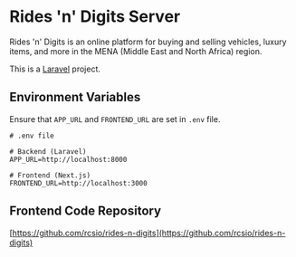 # Rides 'n' Digits Server

Rides 'n' Digits is an online platform for buying and selling vehicles, luxury items, and more in the MENA (Middle East and North Africa) region.

This is a [Laravel](https://laravel.com/) project.

## Environment Variables

Ensure that `APP_URL` and `FRONTEND_URL` are set in `.env` file.

```text
# .env file

# Backend (Laravel)
APP_URL=http://localhost:8000

# Frontend (Next.js)
FRONTEND_URL=http://localhost:3000
```

## Frontend Code Repository
[https://github.com/rcsio/rides-n-digits](https://github.com/rcsio/rides-n-digits)
